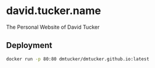 # david.tucker.name

The Personal Website of David Tucker

## Deployment

``` sh
docker run -p 80:80 dmtucker/dmtucker.github.io:latest
```
